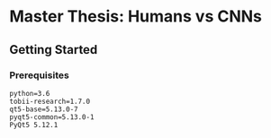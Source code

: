 # Master Thesis: Humans vs CNNs

## Getting Started

### Prerequisites

```
python=3.6
tobii-research=1.7.0
qt5-base=5.13.0-7
pyqt5-common=5.13.0-1
PyQt5 5.12.1
```
